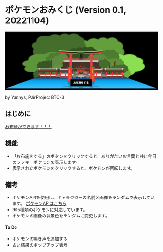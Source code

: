 # ポケモンおみくじ (Version 0.1, 20221104)

![sample](./images/markdown.jpg)

by Yannys, PairProject BTC-3

## はじめに
[お布施ができます！！！]("https://1579485-suganami.github.io/pairProducts/")


## 機能
* 「お布施をする」のボタンをクリックすると、ありがたいお言葉と共に今日のラッキーポケモンを表示します。
* 表示されたポケモンをクリックすると、ポケモンが回転します。

## 備考
* ポケモンAPIを使用し、キャラクターの名前と画像をランダムで表示しています。 
[ポケモンAPIはこちら]("https://pokeapi.co/")
* 905種類のポケモンに対応しています。
* ポケモンの画像の背景色をランダムに変更します。
 

#### To Do
* ポケモンの鳴き声を追加する
* 占い結果のポップアップ表示